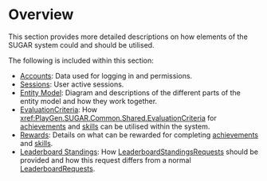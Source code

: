 # Overview

This section provides more detailed descriptions on how elements of the SUGAR system could and should be utilised.  

The following is included within this section:
	
- [Accounts](account.md): Data used for logging in and permissions.
- [Sessions](session.md): User active sessions.
- [Entity Model](entitymodel.md): Diagram and descriptions of the different parts of the entity model and how they work together.
- [EvaluationCriteria](criteria.md): How <xref:PlayGen.SUGAR.Common.Shared.EvaluationCriteria> for [achievements](/features/achievements.html) and [skills](/features/skills.html) can be utilised within the system.
- [Rewards](rewards.md): Details on what can be rewarded for completing [achievements](/features/achievements.html) and [skills](/features/skills.html).
- [Leaderboard Standings](leaderboardstandings.md): How [LeaderboardStandingsRequests](xref:PlayGen.SUGAR.Contracts.Shared.LeaderboardStandingsRequest) should be provided and how this request differs from a normal [LeaderboardRequests](xref:PlayGen.SUGAR.Contracts.Shared.LeaderboardRequest).